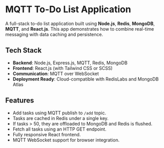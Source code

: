 # MQTT To-Do List Application

A full-stack to-do list application built using **Node.js**, **Redis**, **MongoDB**, **MQTT**, and **React.js**. This app demonstrates how to combine real-time messaging with data caching and persistence.


## Tech Stack

- **Backend**: Node.js, Express.js, MQTT, Redis, MongoDB
- **Frontend**: React.js (with Tailwind CSS or SCSS)
- **Communication**: MQTT over WebSocket
- **Deployment Ready**: Cloud-compatible with RedisLabs and MongoDB Atlas


## Features

- Add tasks using MQTT publish to `/add` topic.
- Tasks are cached in Redis under a single key.
- If tasks > 50, they are offloaded to MongoDB and Redis is flushed.
- Fetch all tasks using an HTTP GET endpoint.
- Fully responsive React frontend.
- MQTT WebSocket support for browser integration.
